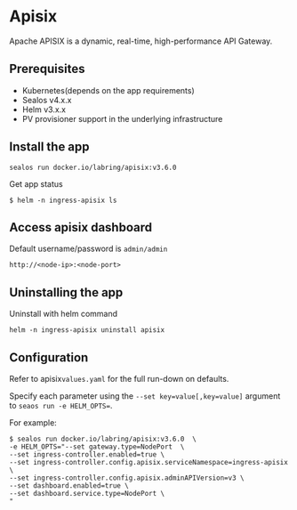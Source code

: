 # Apisix

Apache APISIX is a dynamic, real-time, high-performance API Gateway.

## Prerequisites

- Kubernetes(depends on the app requirements)
- Sealos v4.x.x
- Helm v3.x.x
-  PV provisioner support in the underlying infrastructure

## Install the app

```shell
sealos run docker.io/labring/apisix:v3.6.0
```

Get app status

```shell
$ helm -n ingress-apisix ls
```

## Access apisix dashboard

Default username/password is `admin/admin`

`````
http://<node-ip>:<node-port>
`````

## Uninstalling the app

Uninstall with helm command

```shell
helm -n ingress-apisix uninstall apisix
```

## Configuration

Refer to apisix`values.yaml` for the full run-down on defaults.

Specify each parameter using the `--set key=value[,key=value]` argument to `seaos run -e HELM_OPTS=`. 

For example:

```shell
$ sealos run docker.io/labring/apisix:v3.6.0  \
-e HELM_OPTS="--set gateway.type=NodePort  \
--set ingress-controller.enabled=true \
--set ingress-controller.config.apisix.serviceNamespace=ingress-apisix \
--set ingress-controller.config.apisix.adminAPIVersion=v3 \
--set dashboard.enabled=true \
--set dashboard.service.type=NodePort \
"
```
